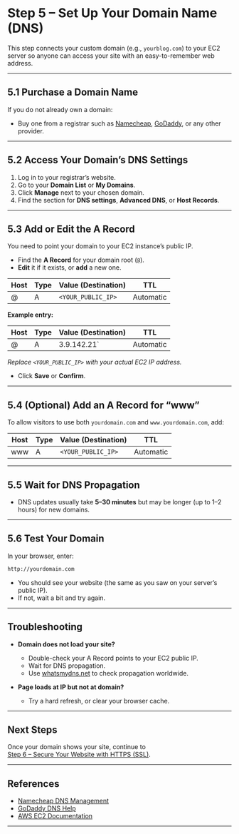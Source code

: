 # Step 5 – Set Up Your Domain Name (DNS)

This step connects your custom domain (e.g., `yourblog.com`) to your EC2 server so anyone can access your site with an easy-to-remember web address.

---

## 5.1 Purchase a Domain Name

If you do not already own a domain:

- Buy one from a registrar such as [Namecheap](https://www.namecheap.com/), [GoDaddy](https://www.godaddy.com/), or any other provider.

---

## 5.2 Access Your Domain’s DNS Settings

1. Log in to your registrar’s website.
2. Go to your **Domain List** or **My Domains**.
3. Click **Manage** next to your chosen domain.
4. Find the section for **DNS settings**, **Advanced DNS**, or **Host Records**.

---

## 5.3 Add or Edit the A Record

You need to point your domain to your EC2 instance’s public IP.

- Find the **A Record** for your domain root (`@`).  
- **Edit** it if it exists, or **add** a new one.

|    Host          |         Type            |       Value (Destination)       |         TTL            |
|------------------|-------------------------|---------------------------------|------------------------|
|     @            |         A               |       `<YOUR_PUBLIC_IP>`        |       Automatic        |              

**Example entry:**

|    Host          |         Type            |       Value (Destination)       |         TTL            |
|------------------|-------------------------|---------------------------------|------------------------|
|     @            |         A               |          3.9.142.21`             |       Automatic        |              


*Replace `<YOUR_PUBLIC_IP>` with your actual EC2 IP address.*

- Click **Save** or **Confirm**.

---

## 5.4 (Optional) Add an A Record for “www”

To allow visitors to use both `yourdomain.com` and `www.yourdomain.com`, add:


|    Host          |         Type            |       Value (Destination)          |         TTL            |
|------------------|-------------------------|------------------------------------|------------------------|
|     www          |          A               |        `<YOUR_PUBLIC_IP>`         |       Automatic        |     

---

## 5.5 Wait for DNS Propagation

- DNS updates usually take **5–30 minutes** but may be longer (up to 1–2 hours) for new domains.

---

## 5.6 Test Your Domain

In your browser, enter:

```bash
http://yourdomain.com
```

- You should see your website (the same as you saw on your server’s public IP).
- If not, wait a bit and try again.

---

## Troubleshooting

- **Domain does not load your site?**
  - Double-check your A Record points to your EC2 public IP.
  - Wait for DNS propagation.
  - Use [whatsmydns.net](https://www.whatsmydns.net/) to check propagation worldwide.

- **Page loads at IP but not at domain?**
  - Try a hard refresh, or clear your browser cache.

---

## Next Steps

Once your domain shows your site, continue to  
[Step 6 – Secure Your Website with HTTPS (SSL)](./Step-6-Secure-With-SSL.md).

---

## References

- [Namecheap DNS Management](https://www.namecheap.com/support/knowledgebase/category/43/domain-dns/)
- [GoDaddy DNS Help](https://au.godaddy.com/help/manage-dns-zone-files-680)
- [AWS EC2 Documentation](https://docs.aws.amazon.com/ec2/)

---
